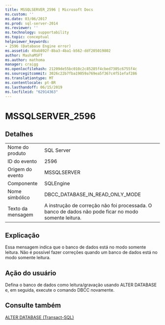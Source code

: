 ```yaml
---
title: MSSQLSERVER_2596 | Microsoft Docs
ms.custom: ''
ms.date: 03/06/2017
ms.prod: sql-server-2014
ms.reviewer: ''
ms.technology: supportability
ms.topic: conceptual
helpviewer_keywords:
- 2596 (Database Engine error)
ms.assetid: 49ab892f-8ba3-4ba1-b562-ddf205019802
author: MashaMSFT
ms.author: mathoma
manager: craigg
ms.openlocfilehash: 21209de55bc010c2c85285f4cbed7305c6755f4c
ms.sourcegitcommit: 3026c22b7fba19059a769ea5f367c4f51efaf286
ms.translationtype: MT
ms.contentlocale: pt-BR
ms.lasthandoff: 06/15/2019
ms.locfileid: "62914363"
---
```

# <a name="mssqlserver2596"></a>MSSQLSERVER_2596
    
## <a name="details"></a>Detalhes  
  
|||  
|-|-|  
|Nome do produto|SQL Server|  
|ID do evento|2596|  
|Origem do evento|MSSQLSERVER|  
|Componente|SQLEngine|  
|Nome simbólico|DBCC_DATABASE_IN_READ_ONLY_MODE|  
|Texto da mensagem|A instrução de correção não foi processada. O banco de dados não pode ficar no modo somente leitura.|  
  
## <a name="explanation"></a>Explicação  
 Essa mensagem indica que o banco de dados está no modo somente leitura. Não é possível fazer correções quando um banco de dados está no modo somente leitura.  
  
## <a name="user-action"></a>Ação do usuário  
 Defina o banco de dados como leitura/gravação usando ALTER DATABASE e, em seguida, execute o comando DBCC novamente.  
  
## <a name="see-also"></a>Consulte também  
 [ALTER DATABASE &#40;Transact-SQL&#41;](/sql/t-sql/statements/alter-database-transact-sql)  
  
  
